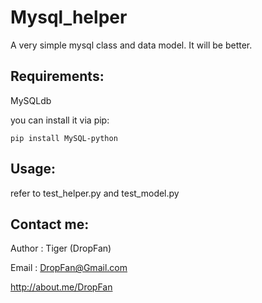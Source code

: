 # Mysql_helper
A very simple mysql class and data model.
It will be better.

## Requirements:
MySQLdb

you can install it via pip:

`pip install MySQL-python`

## Usage:
refer to test_helper.py and test_model.py

## Contact me:
Author : Tiger (DropFan)

Email : DropFan@Gmail.com

http://about.me/DropFan



